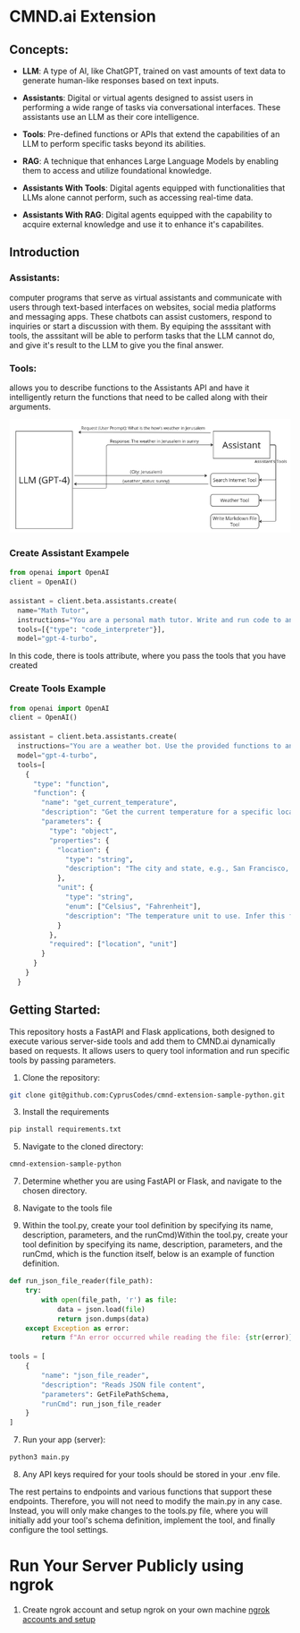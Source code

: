# CMND.ai Extension

## Concepts: 
- **LLM**: A type of AI, like ChatGPT, trained on vast amounts of text data to generate human-like responses based on text inputs.

- **Assistants**: Digital or virtual agents designed to assist users in performing a wide range of tasks via conversational interfaces. These assistants use an LLM as their core intelligence.

- **Tools**: Pre-defined functions or APIs that extend the capabilities of an LLM to perform specific tasks beyond its abilities.
- **RAG**: A technique that enhances Large Language Models by enabling them to access and utilize foundational knowledge.

- **Assistants With Tools**: Digital agents equipped with functionalities that LLMs alone cannot perform, such as accessing real-time data.

- **Assistants With RAG**: Digital agents equipped with the capability to acquire external knowledge and use it to enhance it's capabilites.
  

## Introduction

### Assistants:
computer programs that serve as virtual assistants and communicate with users through text-based interfaces on websites, social media platforms and messaging apps. These chatbots can assist customers, respond to inquiries or start a discussion with them. By equiping the asssitant with tools, the asssitant will be able to perform tasks that the LLM cannot do, and give it's result to the LLM to give you the final answer.

### Tools:
allows you to describe functions to the Assistants API and have it intelligently return the functions that need to be called along with their arguments.

![src/assistants.png](src/assistants.png)

### Create Assistant Exampele
```python
from openai import OpenAI
client = OpenAI()
  
assistant = client.beta.assistants.create(
  name="Math Tutor",
  instructions="You are a personal math tutor. Write and run code to answer math questions.",
  tools=[{"type": "code_interpreter"}],
  model="gpt-4-turbo",
```
In this code, there is tools attribute, where you pass the tools that you have created

### Create Tools Example 

```python
from openai import OpenAI
client = OpenAI()

assistant = client.beta.assistants.create(
  instructions="You are a weather bot. Use the provided functions to answer questions.",
  model="gpt-4-turbo",
  tools=[
    {
      "type": "function",
      "function": {
        "name": "get_current_temperature",
        "description": "Get the current temperature for a specific location",
        "parameters": {
          "type": "object",
          "properties": {
            "location": {
              "type": "string",
              "description": "The city and state, e.g., San Francisco, CA"
            },
            "unit": {
              "type": "string",
              "enum": ["Celsius", "Fahrenheit"],
              "description": "The temperature unit to use. Infer this from the user's location."
            }
          },
          "required": ["location", "unit"]
        }
      }
    }
  }
```

## Getting Started: 
This repository hosts a FastAPI and Flask applications, both designed to execute various server-side tools  and add them to CMND.ai dynamically based on requests. It allows users to query tool information and run specific tools by passing parameters.

1. Clone the repository:
```bash
git clone git@github.com:CyprusCodes/cmnd-extension-sample-python.git
``` 

3. Install the requirements
```bash
pip install requirements.txt
```

5. Navigate to the cloned directory:
```bash
cmnd-extension-sample-python
```

7. Determine whether you are using FastAPI or Flask, and navigate to the chosen directory.

8. Navigate to the tools file

9. Within the tool.py, create your tool definition by specifying its name, description, parameters, and the runCmd)Within the tool.py, create your tool definition by specifying its name, description, parameters, and the runCmd, which is the function itself, below is an example of function definition.

```python
def run_json_file_reader(file_path):
    try:
        with open(file_path, 'r') as file:
            data = json.load(file)
            return json.dumps(data)
    except Exception as error:
        return f"An error occurred while reading the file: {str(error)}"
 
tools = [
    {
        "name": "json_file_reader",
        "description": "Reads JSON file content",
        "parameters": GetFilePathSchema,
        "runCmd": run_json_file_reader
    }
]
````
7. Run your app (server):
``` bash
python3 main.py
```
8. Any API keys required for your tools should be stored in your .env file.

The rest pertains to endpoints and various functions that support these endpoints. Therefore, you will not need to modify the main.py in any case. Instead, you will only make changes to the tools.py file, where you will initially add your tool's schema definition, implement the tool, and finally configure the tool settings.

# Run Your Server Publicly using ngrok 

1. Create ngrok account and setup ngrok on your own machine [ngrok accounts and setup](https://ngrok.com/docs/getting-started/?os=macos)
